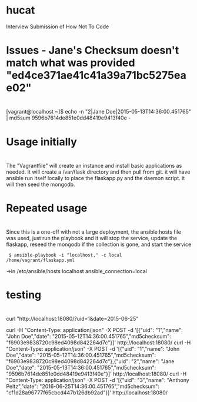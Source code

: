 # hucat
Interview Submission of How Not To Code

#
# Issues - Jane's Checksum doesn't match what was provided "ed4ce371ae41c41a39a71bc5275eae02"
#
[vagrant@localhost ~]$ echo -n "2|Jane Doe|2015-05-13T14:36:00.451765" | md5sum 
9596b7614de851e0dd48419e9413f40e  -

#
# Usage initially
#
The "Vagrantfile" will create an instance and install basic applications as needed. It will create 
 a /var/flask directory and then pull from git. it will have ansible run itself locally to place the 
 flaskapp.py and the daemon script. it will then seed the mongodb.

#
# Repeated usage
#
Since this is a one-off with not a large deployment, the ansible hosts file was used, just run the playbook
 and it will stop the service, update the flaskapp, reseed the mongodb if the collection is gone, and start the service

     $ ansible-playbook -i "localhost," -c local /home/vagrant/flaskapp.yml

->in /etc/ansible/hosts
localhost ansible_connection=local


#
# testing
#
curl "http://localhost:18080/?uid=1&date=2015-06-25"

curl -H "Content-Type: application/json" -X POST -d '[{"uid": "1","name": "John Doe","date": "2015-05-12T14:36:00.451765","md5checksum": "f6903e9838720c98ed4098d842264d7c"}]' http://localhost:18080/
curl -H "Content-Type: application/json" -X POST -d '[{"uid": "1","name": "John Doe","date": "2015-05-12T14:36:00.451765","md5checksum": "f6903e9838720c98ed4098d842264d7c"},{"uid": "2","name": "Jane Doe","date": "2015-05-13T14:36:00.451765","md5checksum": "9596b7614de851e0dd48419e9413f40e"}]' http://localhost:18080/
curl -H "Content-Type: application/json" -X POST -d '[{"uid": "3","name": "Anthony Peltz","date": "2016-06-25T14:36:00.451765","md5checksum": "cf1d28a96777f65cbcd447b126db92ad"}]' http://localhost:18080/